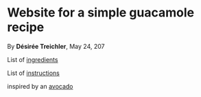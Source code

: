 # Website for a simple guacamole recipe

By **Désirée Treichler**, May 24, 207

List of [ingredients](ingredients)

List of [instructions](instructions)

inspired by an [avocado](https://cdn.authoritynutrition.com/wp-content/uploads/2014/09/avocado-sliced-in-half.jpg)
